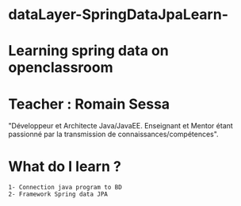# dataLayer-SpringDataJpaLearn-
# Learning spring data on openclassroom
# Teacher : Romain Sessa 
"Développeur et Architecte Java/JavaEE. Enseignant et Mentor étant passionné par la transmission de        connaissances/compétences".
# What do I learn ? 
    1- Connection java program to BD
    2- Framework Spring data JPA
